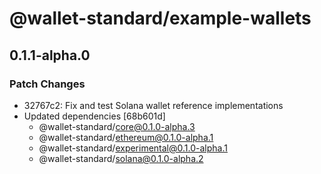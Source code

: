 # @wallet-standard/example-wallets

## 0.1.1-alpha.0

### Patch Changes

-   32767c2: Fix and test Solana wallet reference implementations
-   Updated dependencies [68b601d]
    -   @wallet-standard/core@0.1.0-alpha.3
    -   @wallet-standard/ethereum@0.1.0-alpha.1
    -   @wallet-standard/experimental@0.1.0-alpha.1
    -   @wallet-standard/solana@0.1.0-alpha.2
